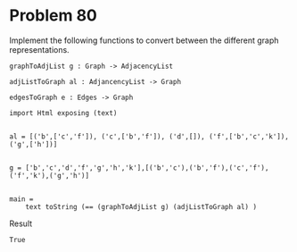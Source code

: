 # Problem 80
Implement the following functions to convert between the different graph representations. 

```
graphToAdjList g : Graph -> AdjacencyList

adjListToGraph al : AdjancencyList -> Graph

edgesToGraph e : Edges -> Graph

```

```
import Html exposing (text)


al = [('b',['c','f']), ('c',['b','f']), ('d',[]), ('f',['b','c','k']), ('g',['h'])]


g = ['b','c','d','f','g','h','k'],[('b','c'),('b','f'),('c','f'),('f','k'),('g','h')]


main =
    text toString (== (graphToAdjList g) (adjListToGraph al) )         
```

Result
```
True
```
